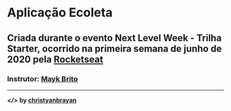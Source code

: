 # Aplicação Ecoleta
## Criada durante o evento Next Level Week - Trilha Starter, ocorrido na primeira semana de junho de 2020 pela [Rocketseat](https://rocketseat.com.br/)
### Instrutor: [Mayk Brito](https://github.com/maykbrito)
---
***</>*** **by [christyanbrayan](https://github.com/christyanbrayan)**
